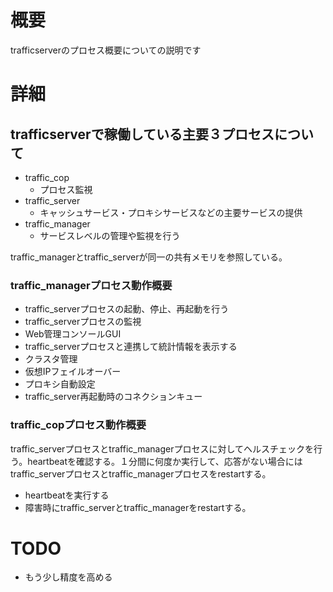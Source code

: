 # 概要
trafficserverのプロセス概要についての説明です

# 詳細

## trafficserverで稼働している主要３プロセスについて
- traffic_cop
  - プロセス監視
- traffic_server
  - キャッシュサービス・プロキシサービスなどの主要サービスの提供
- traffic_manager
  - サービスレベルの管理や監視を行う

traffic_managerとtraffic_serverが同一の共有メモリを参照している。

### traffic_managerプロセス動作概要
- traffic_serverプロセスの起動、停止、再起動を行う
- traffic_serverプロセスの監視
- Web管理コンソールGUI
- traffic_serverプロセスと連携して統計情報を表示する
- クラスタ管理
- 仮想IPフェイルオーバー
- プロキシ自動設定
- traffic_server再起動時のコネクションキュー

### traffic_copプロセス動作概要
traffic_serverプロセスとtraffic_managerプロセスに対してヘルスチェックを行う。heartbeatを確認する。１分間に何度か実行して、応答がない場合にはtraffic_serverプロセスとtraffic_managerプロセスをrestartする。
- heartbeatを実行する
- 障害時にtraffic_serverとtraffic_managerをrestartする。


# TODO
- もう少し精度を高める
